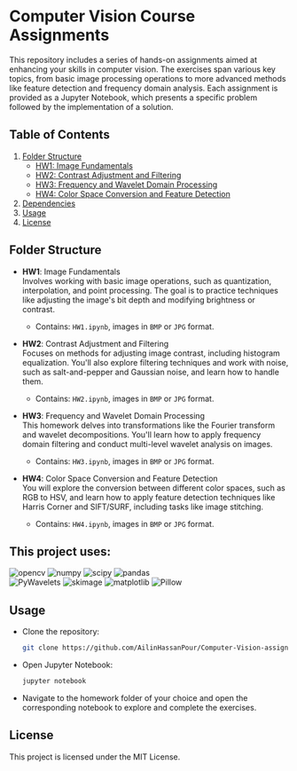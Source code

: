 # Computer Vision Course Assignments

This repository includes a series of hands-on assignments aimed at enhancing your skills in computer vision. The exercises span various key topics, from basic image processing operations to more advanced methods like feature detection and frequency domain analysis. Each assignment is provided as a Jupyter Notebook, which presents a specific problem followed by the implementation of a solution.

## Table of Contents

1. [Folder Structure](#folder-structure)  
   - [HW1: Image Fundamentals](#hw1-image-fundamentals)  
   - [HW2: Contrast Adjustment and Filtering](#hw2-contrast-adjustment-and-filtering)  
   - [HW3: Frequency and Wavelet Domain Processing](#hw3-frequency-and-wavelet-domain-processing)  
   - [HW4: Color Space Conversion and Feature Detection](#hw4-color-space-conversion-and-feature-detection)
2. [Dependencies](#this-project-uses)
3. [Usage](#usage)
4. [License](#license)

## Folder Structure

- **HW1**: Image Fundamentals  
  Involves working with basic image operations, such as quantization, interpolation, and point processing. The goal is to practice techniques like adjusting the image's bit depth and modifying brightness or contrast.  
  - Contains: `HW1.ipynb`, images in `BMP` or `JPG` format.

- **HW2**: Contrast Adjustment and Filtering  
  Focuses on methods for adjusting image contrast, including histogram equalization. You'll also explore filtering techniques and work with noise, such as salt-and-pepper and Gaussian noise, and learn how to handle them.  
  - Contains: `HW2.ipynb`, images in `BMP` or `JPG` format.

- **HW3**: Frequency and Wavelet Domain Processing  
  This homework delves into transformations like the Fourier transform and wavelet decompositions. You'll learn how to apply frequency domain filtering and conduct multi-level wavelet analysis on images.  
  - Contains: `HW3.ipynb`, images in `BMP` or `JPG` format.

- **HW4**: Color Space Conversion and Feature Detection  
  You will explore the conversion between different color spaces, such as RGB to HSV, and learn how to apply feature detection techniques like Harris Corner and SIFT/SURF, including tasks like image stitching.  
  - Contains: `HW4.ipynb`, images in `BMP` or `JPG` format.



## This project uses:

![opencv](https://img.shields.io/badge/opencv--red) ![numpy](https://img.shields.io/badge/numpy-%20-lightgrey) ![scipy](https://img.shields.io/badge/scipy--blue) ![pandas](https://img.shields.io/badge/pandas--lightpurple)  
![PyWavelets](https://img.shields.io/badge/PyWavelets--yellow) ![skimage](https://img.shields.io/badge/skimage--orange) ![matplotlib](https://img.shields.io/badge/matplotlib--pink) ![Pillow](https://img.shields.io/badge/Pillow--darkcyan)


## Usage

- Clone the repository:
   ```bash
   git clone https://github.com/AilinHassanPour/Computer-Vision-assignments
- Open Jupyter Notebook:
   ```bash
   jupyter notebook
   ```
- Navigate to the homework folder of your choice and open the corresponding notebook to explore and complete the exercises.


## License

This project is licensed under the MIT License.
